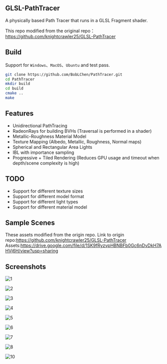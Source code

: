 ## GLSL-PathTracer

A physically based Path Tracer that runs in a GLSL Fragment shader. 

This repo modified from the original repo： https://github.com/knightcrawler25/GLSL-PathTracer

## Build

Support for `Windows`、`MacOS`、`Ubuntu` and test pass.

```bash
git clone https://github.com/BobLChen/PathTracer.git
cd PathTracer
mkdir build
cd build
cmake ..
make
```

## Features

- Unidirectional PathTracing
- RadeonRays for building BVHs (Traversal is performed in a shader)
- Metallic-Roughness Material Model
- Texture Mapping (Albedo, Metallic, Roughness, Normal maps)
- Spherical and Rectangular Area Lights
- IBL with importance sampling
- Progressive + Tiled Rendering (Reduces GPU usage and timeout when depth/scene complexity is high)

## TODO

- Support for different texture sizes
- Support for different model format
- Support for different light types
- Support for different material model

## Sample Scenes
These assets modified from the origin repo.
Link to origin repo:https://github.com/knightcrawler25/GLSL-PathTracer
Assets:https://drive.google.com/file/d/1SK9fRyzvpHBNBFb0Gc6nDvDkH7AHVj6H/view?usp=sharing

## Screenshots

![1](./screenshots/1.jpg)

![2](./screenshots/2.jpg)

![3](./screenshots/3.jpg)

![4](./screenshots/4.jpg)

![5](./screenshots/5.jpg)

![6](./screenshots/6.jpg)

![7](./screenshots/7.jpg)

![8](./screenshots/8.jpg)

![10](./screenshots/10.jpg)
